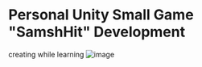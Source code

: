 # Personal Unity Small Game "SamshHit" Development
 creating while learning
![image](https://user-images.githubusercontent.com/61171413/167264607-210fe05b-772b-4d94-9f61-b6f1da683a76.png)
